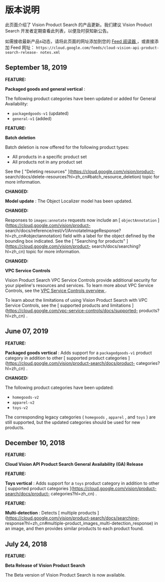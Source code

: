 #  版本说明

此页面介绍了 Vision Product Search 的产品更新。我们建议 Vision Product Search
开发者定期查看此列表，以便及时获知新公告。

如需接收最新产品s动态，请将此页面的网址添加到您的 [ Feed 阅读器
](https://wikipedia.org/wiki/Comparison_of_feed_aggregators) ，或直接添加 Feed 网址： `
https://cloud.google.com/feeds/cloud-vision-api-product-search-release-
notes.xml `

##  September 18, 2019

**FEATURE:**

**Packaged goods and general vertical** :

The following product categories have been updated or added for General
Availability:

  * ` packagedgoods-v1 ` (updated) 
  * ` general-v1 ` (added) 

**FEATURE:**

**Batch deletion**

Batch deletion is now offered for the following product types:

  * All products in a specific product set 
  * All products not in any product set 

See the [ "Deleting resources" ](https://cloud.google.com/vision/product-
search/docs/delete-resources?hl=zh_cn#batch_resource_deletion) topic for more
information.

**CHANGED:**

**Model update** : The Object Localizer model has been updated.

**CHANGED:**

Responses to ` images:annotate ` requests now include an [ ` objectAnnotation
` ](https://cloud.google.com/vision/product-
search/docs/reference/rest/v1/AnnotateImageResponse?hl=zh_cn#objectannotation)
field with a label for the object defined by the bounding box indicated. See
the [ "Searching for products" ](https://cloud.google.com/vision/product-
search/docs/searching?hl=zh_cn) topic for more information.

**CHANGED:**

**VPC Service Controls**

Vision Product Search VPC Service Controls provide additional security for
your pipeline's resources and services. To learn more about VPC Service
Controls, see the [ VPC Service Controls overview
](https://cloud.google.com/vpc-service-controls/docs/overview?hl=zh_cn) .

To learn about the limitations of using Vision Product Search with VPC Service
Controls, see the [ supported products and limitations
](https://cloud.google.com/vpc-service-controls/docs/supported-
products?hl=zh_cn) .

##  June 07, 2019

**FEATURE:**

**Packaged goods vertical** : Adds support for a ` packagedgoods-v1 ` product
category in addition to other [ supported product categories
](https://cloud.google.com/vision/product-search/docs/product-
categories?hl=zh_cn) .

**CHANGED:**

The following product categories have been updated:

  * ` homegoods-v2 `
  * ` apparel-v2 `
  * ` toys-v2 `

The corresponding legacy categories ( ` homegoods ` , ` apparel ` , and ` toys
` ) are still supported, but the updated categories should be used for new
products.

##  December 10, 2018

**FEATURE:**

**Cloud Vision API Product Search General Availability (GA) Release**

**FEATURE:**

**Toys vertical** : Adds support for a ` toys ` product category in addition
to other [ supported product categories
](https://cloud.google.com/vision/product-search/docs/product-
categories?hl=zh_cn) .

**FEATURE:**

**Multi-detection** : Detects [ multiple products
](https://cloud.google.com/vision/product-search/docs/searching-
response?hl=zh_cn#multiple-product_images_multi-detection_response) in an
image, and then provides similar products to each product found.

##  July 24, 2018

**FEATURE:**

**Beta Release of Vision Product Search**

The Beta version of Vision Product Search is now available.

